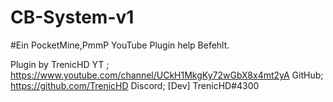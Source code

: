 # CB-System-v1

#Ein PocketMine,PmmP YouTube Plugin help Befehlt.

Plugin by TrenicHD YT ; https://www.youtube.com/channel/UCkH1MkgKy72wGbX8x4mt2yA GitHub; https://github.com/TrenicHD Discord; [Dev] TrenicHD#4300
